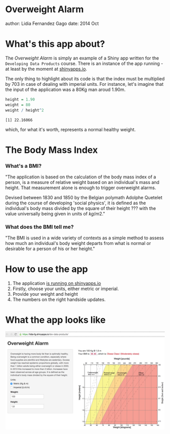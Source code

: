 Overweight Alarm
========================================================
author: Lidia Fernandez Gago
date: 2014 Oct

What's this app about?
========================================================

The *Overweight Alarm* is simply an example of a Shiny app written for the `Developing Data Products` course. There is an instance of the app running - at least by the moment at [shinyapps.io](https://lidia-fg.shinyapps.io/dev-data-products/). 

The only thing to highlight about its code is that the index must be multiplied by 703 in case of dealing with imperial units. For instance, let's imagine that the input of the application was a 80Kg man aroud 1.90m.


```r
height = 1.90
weight = 80
weight / height^2 
```

```
[1] 22.16066
```

which, for what it's worth, represents a normal healthy weight.


The Body Mass Index
========================================================

### What's a BMI?

"The application is based on the calculation of the body mass index of a person, is a measure of relative weight based on an individual's mass and height. That measurement alone is enough to trigger overweight alarms.

Devised between 1830 and 1850 by the Belgian polymath Adolphe Quetelet during the course of developing 'social physics', it is defined as the individual's body mass divided by the square of their height ??? with the value universally being given in units of $kg/m2$."

### What does the BMI tell me?

"The BMI is used in a wide variety of contexts as a simple method to assess how much an individual's body weight departs from what is normal or desirable for a person of his or her height."



How to use the app
========================================================

1. The application [is running on shinyapps.io](https://lidia-fg.shinyapps.io/dev-data-products/)
2. Firstly, choose your units, either metric or imperial.
3. Provide your weight and height
4. The numbers on the right handside updates.


What the app looks like
========================================================
![Screenshot of the running application](screenshot.jpg)

